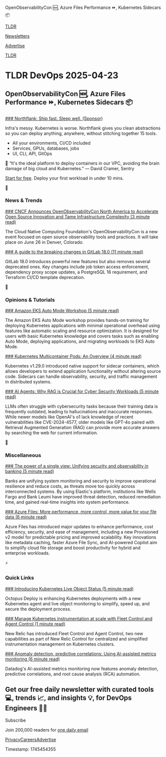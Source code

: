 OpenObservabilityCon 🆕, Azure Files Performance ⏩, Kubernetes Sidecars 📦

[TLDR](/)

[Newsletters](/newsletters)

[Advertise](https://advertise.tldr.tech/)

[TLDR](/)

# TLDR DevOps 2025-04-23

## OpenObservabilityCon 🆕, Azure Files Performance ⏩, Kubernetes Sidecars 📦

### 

[### Northflank: Ship fast. Sleep well. (Sponsor)](https://northflank.com/tldr)

Infra's messy. Kubernetes is worse. Northflank gives you clean abstractions so you can deploy anything, anywhere, without stitching together 15 tools.

* All your environments, CI/CD included
* Services, GPUs, databases, jobs
* UI, CLI, API, GitOps

🧠 “It's the ideal platform to deploy containers in our VPC, avoiding the brain damage of big cloud and Kubernetes.” — David Cramer, Sentry

[Start for free](https://northflank.com/tldr). Deploy your first workload in under 10 mins.

📱

### News & Trends

[### CNCF Announces OpenObservabilityCon North America to Accelerate Open Source Innovation and Tame Infrastructure Complexity (3 minute read)](https://www.cncf.io/announcements/2025/04/22/cncf-announces-openobservabilitycon-north-america-to-accelerate-open-source-innovation-and-tame-infrastructure-complexity/?utm_source=tldrdevops)

The Cloud Native Computing Foundation's OpenObservabilityCon is a new event focused on open source observability tools and practices. It will take place on June 26 in Denver, Colorado.

[### A guide to the breaking changes in GitLab 18.0 (11 minute read)](https://about.gitlab.com/blog/2025/04/18/a-guide-to-the-breaking-changes-in-gitlab-18-0/?utm_source=tldrdevops)

GitLab 18.0 introduces powerful new features but also removes several deprecated ones. Key changes include job token access enforcement, dependency proxy scope updates, a PostgreSQL 16 requirement, and Terraform CI/CD template deprecation.

🚀

### Opinions & Tutorials

[### Amazon EKS Auto Mode Workshop (5 minute read)](https://aws.amazon.com/blogs/containers/introducing-the-amazon-eks-auto-mode-workshop/?utm_source=tldrdevops)

The Amazon EKS Auto Mode workshop provides hands-on training for deploying Kubernetes applications with minimal operational overhead using features like automatic scaling and resource optimization. It is designed for users with basic Kubernetes knowledge and covers tasks such as enabling Auto Mode, deploying applications, and migrating workloads to EKS Auto Mode.

[### Kubernetes Multicontainer Pods: An Overview (4 minute read)](https://kubernetes.io/blog/2025/04/22/multi-container-pods-overview/?utm_source=tldrdevops)

Kubernetes v1.29.0 introduced native support for sidecar containers, which allows developers to extend application functionality without altering source code. Sidecars can handle observability, security, and traffic management in distributed systems.

[### AI Agents: Why RAG is Crucial for Cyber Security Workloads (5 minute read)](https://peytoninthefog.substack.com/p/ai-agents-why-rag-is-crucial-for?utm_source=tldrdevops)

LLMs often struggle with cybersecurity tasks because their training data is frequently outdated, leading to hallucinations and inaccurate responses. While newer models like OpenAI's o1 lack knowledge of recent vulnerabilities like CVE-2024-4577, older models like GPT-4o paired with Retrieval Augmented Generation (RAG) can provide more accurate answers by searching the web for current information.

🎁

### Miscellaneous

[### The power of a single view: Unifying security and observability in banking (5 minute read)](https://www.elastic.co/blog/unifying-security-observability-banking?utm_source=tldrdevops)

Banks are unifying system monitoring and security to improve operational resilience and reduce costs, as threats move too quickly across interconnected systems. By using Elastic's platform, institutions like Wells Fargo and Bank Leumi have improved threat detection, reduced remediation time, and gained real-time insights into system performance.

[### Azure Files: More performance, more control, more value for your file data (6 minute read)](https://azure.microsoft.com/en-us/blog/azure-files-more-performance-more-control-more-value-for-your-file-data/?utm_source=tldrdevops)

Azure Files has introduced major updates to enhance performance, cost efficiency, security, and ease of management, including a new Provisioned v2 model for predictable pricing and improved scalability. Key innovations like metadata caching, faster Azure File Sync, and AI-powered Copilot aim to simplify cloud file storage and boost productivity for hybrid and enterprise workloads.

⚡️

### Quick Links

[### Introducing Kubernetes Live Object Status (5 minute read)](https://octopus.com/blog/kubernetes-live-object-status?utm_source=tldrdevops)

Octopus Deploy is enhancing Kubernetes deployments with a new Kubernetes agent and live object monitoring to simplify, speed up, and secure the deployment process.

[### Manage Kubernetes instrumentation at scale with Fleet Control and Agent Control (1 minute read)](https://newrelic.com/blog/how-to-relic/fleet-control-public-preview?utm_source=tldrdevops)

New Relic has introduced Fleet Control and Agent Control, two new capabilities as part of New Relic Control for centralized and simplified instrumentation management on Kubernetes clusters.

[### Anomaly detection, predictive correlations: Using AI-assisted metrics monitoring (6 minute read)](https://www.datadoghq.com/blog/ai-powered-metrics-monitoring/?utm_source=tldrdevops)

Datadog's AI-assisted metrics monitoring now features anomaly detection, predictive correlations, and root cause analysis (RCA) automation.

## Get our free daily newsletter with curated tools 💻, trends 📈, and insights 💡, for DevOps Engineers 👨‍💻

Subscribe

Join 200,000 readers for [one daily email](/api/latest/devops)

[Privacy](/privacy)[Careers](https://jobs.ashbyhq.com/tldr.tech)[Advertise](/devops/advertise)

Timestamp: 1745454355
